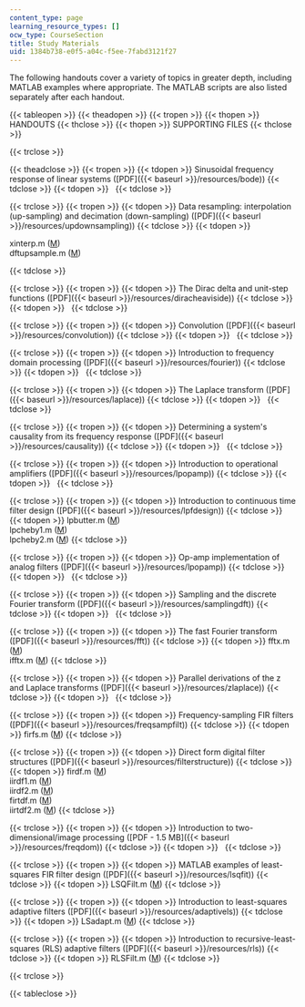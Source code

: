 ```yaml
---
content_type: page
learning_resource_types: []
ocw_type: CourseSection
title: Study Materials
uid: 1384b738-e0f5-a04c-f5ee-7fabd3121f27
---
```


The following handouts cover a variety of topics in greater depth, including MATLAB examples where appropriate. The MATLAB scripts are also listed separately after each handout.

{{< tableopen >}}
{{< theadopen >}}
{{< tropen >}}
{{< thopen >}}
HANDOUTS
{{< thclose >}}
{{< thopen >}}
SUPPORTING FILES
{{< thclose >}}

{{< trclose >}}

{{< theadclose >}}
{{< tropen >}}
{{< tdopen >}}
Sinusoidal frequency response of linear systems ([PDF]({{< baseurl >}}/resources/bode))
{{< tdclose >}}
{{< tdopen >}}
 
{{< tdclose >}}

{{< trclose >}}
{{< tropen >}}
{{< tdopen >}}
Data resampling: interpolation (up-sampling) and decimation (down-sampling) ([PDF]({{< baseurl >}}/resources/updownsampling))
{{< tdclose >}}
{{< tdopen >}}


xinterp.m ([M](/courses/mechanical-engineering/2-161-signal-processing-continuous-and-discrete-fall-2008/study-materials/xinterp.m))  
dftupsample.m ([M](/courses/mechanical-engineering/2-161-signal-processing-continuous-and-discrete-fall-2008/study-materials/dftupsample.m))


{{< tdclose >}}

{{< trclose >}}
{{< tropen >}}
{{< tdopen >}}
The Dirac delta and unit-step functions ([PDF]({{< baseurl >}}/resources/diracheaviside))
{{< tdclose >}}
{{< tdopen >}}
 
{{< tdclose >}}

{{< trclose >}}
{{< tropen >}}
{{< tdopen >}}
Convolution ([PDF]({{< baseurl >}}/resources/convolution))
{{< tdclose >}}
{{< tdopen >}}
 
{{< tdclose >}}

{{< trclose >}}
{{< tropen >}}
{{< tdopen >}}
Introduction to frequency domain processing ([PDF]({{< baseurl >}}/resources/fourier))
{{< tdclose >}}
{{< tdopen >}}
 
{{< tdclose >}}

{{< trclose >}}
{{< tropen >}}
{{< tdopen >}}
The Laplace transform ([PDF]({{< baseurl >}}/resources/laplace))
{{< tdclose >}}
{{< tdopen >}}
 
{{< tdclose >}}

{{< trclose >}}
{{< tropen >}}
{{< tdopen >}}
Determining a system's causality from its frequency response ([PDF]({{< baseurl >}}/resources/causality))
{{< tdclose >}}
{{< tdopen >}}
 
{{< tdclose >}}

{{< trclose >}}
{{< tropen >}}
{{< tdopen >}}
Introduction to operational amplifiers ([PDF]({{< baseurl >}}/resources/lpopamp))
{{< tdclose >}}
{{< tdopen >}}
 
{{< tdclose >}}

{{< trclose >}}
{{< tropen >}}
{{< tdopen >}}
Introduction to continuous time filter design ([PDF]({{< baseurl >}}/resources/lpfdesign))
{{< tdclose >}}
{{< tdopen >}}
lpbutter.m ([M](/courses/mechanical-engineering/2-161-signal-processing-continuous-and-discrete-fall-2008/study-materials/lpbutter.m))  
lpcheby1.m ([M](/courses/mechanical-engineering/2-161-signal-processing-continuous-and-discrete-fall-2008/study-materials/lpcheby1.m))  
lpcheby2.m ([M](/courses/mechanical-engineering/2-161-signal-processing-continuous-and-discrete-fall-2008/study-materials/lpcheby2.m))
{{< tdclose >}}

{{< trclose >}}
{{< tropen >}}
{{< tdopen >}}
Op-amp implementation of analog filters ([PDF]({{< baseurl >}}/resources/lpopamp))
{{< tdclose >}}
{{< tdopen >}}
 
{{< tdclose >}}

{{< trclose >}}
{{< tropen >}}
{{< tdopen >}}
Sampling and the discrete Fourier transform ([PDF]({{< baseurl >}}/resources/samplingdft))
{{< tdclose >}}
{{< tdopen >}}
 
{{< tdclose >}}

{{< trclose >}}
{{< tropen >}}
{{< tdopen >}}
The fast Fourier transform ([PDF]({{< baseurl >}}/resources/fft))
{{< tdclose >}}
{{< tdopen >}}
fftx.m ([M](/courses/mechanical-engineering/2-161-signal-processing-continuous-and-discrete-fall-2008/study-materials/fftx.m))  
ifftx.m ([M](/courses/mechanical-engineering/2-161-signal-processing-continuous-and-discrete-fall-2008/study-materials/ifftx.m))
{{< tdclose >}}

{{< trclose >}}
{{< tropen >}}
{{< tdopen >}}
Parallel derivations of the z and Laplace transforms ([PDF]({{< baseurl >}}/resources/zlaplace))
{{< tdclose >}}
{{< tdopen >}}
 
{{< tdclose >}}

{{< trclose >}}
{{< tropen >}}
{{< tdopen >}}
Frequency-sampling FIR filters ([PDF]({{< baseurl >}}/resources/freqsampfilt))
{{< tdclose >}}
{{< tdopen >}}
firfs.m ([M](/courses/mechanical-engineering/2-161-signal-processing-continuous-and-discrete-fall-2008/study-materials/firfs.m))
{{< tdclose >}}

{{< trclose >}}
{{< tropen >}}
{{< tdopen >}}
Direct form digital filter structures ([PDF]({{< baseurl >}}/resources/filterstructure))
{{< tdclose >}}
{{< tdopen >}}
firdf.m ([M](/courses/mechanical-engineering/2-161-signal-processing-continuous-and-discrete-fall-2008/study-materials/firdf.m))  
iirdf1.m ([M](/courses/mechanical-engineering/2-161-signal-processing-continuous-and-discrete-fall-2008/study-materials/iirdf1.m))  
iirdf2.m ([M](/courses/mechanical-engineering/2-161-signal-processing-continuous-and-discrete-fall-2008/study-materials/iirdf2.m))  
firtdf.m ([M](/courses/mechanical-engineering/2-161-signal-processing-continuous-and-discrete-fall-2008/study-materials/firtdf.m))  
iirtdf2.m ([M](/courses/mechanical-engineering/2-161-signal-processing-continuous-and-discrete-fall-2008/study-materials/iirtdf2.m))
{{< tdclose >}}

{{< trclose >}}
{{< tropen >}}
{{< tdopen >}}
Introduction to two-dimensional/image processing ([PDF - 1.5 MB]({{< baseurl >}}/resources/freqdom))
{{< tdclose >}}
{{< tdopen >}}
 
{{< tdclose >}}

{{< trclose >}}
{{< tropen >}}
{{< tdopen >}}
MATLAB examples of least-squares FIR filter design ([PDF]({{< baseurl >}}/resources/lsqfit))
{{< tdclose >}}
{{< tdopen >}}
LSQFilt.m ([M](/courses/mechanical-engineering/2-161-signal-processing-continuous-and-discrete-fall-2008/study-materials/LSQFilt.m))
{{< tdclose >}}

{{< trclose >}}
{{< tropen >}}
{{< tdopen >}}
Introduction to least-squares adaptive filters ([PDF]({{< baseurl >}}/resources/adaptivels))
{{< tdclose >}}
{{< tdopen >}}
LSadapt.m ([M](/courses/mechanical-engineering/2-161-signal-processing-continuous-and-discrete-fall-2008/study-materials/LSadapt.m))
{{< tdclose >}}

{{< trclose >}}
{{< tropen >}}
{{< tdopen >}}
Introduction to recursive-least-squares (RLS) adaptive filters ([PDF]({{< baseurl >}}/resources/rls))
{{< tdclose >}}
{{< tdopen >}}
RLSFilt.m ([M](/courses/mechanical-engineering/2-161-signal-processing-continuous-and-discrete-fall-2008/study-materials/RLSFilt.m))
{{< tdclose >}}

{{< trclose >}}

{{< tableclose >}}